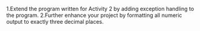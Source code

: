 1.Extend the program written for Activity 2 by adding exception handling to the program.
2.Further enhance your project by formatting all numeric output to exactly three decimal places.